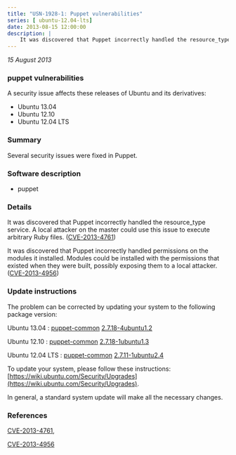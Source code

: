 ```yaml
---
title: "USN-1928-1: Puppet vulnerabilities"
series: [ ubuntu-12.04-lts]
date: 2013-08-15 12:00:00
description: |
    It was discovered that Puppet incorrectly handled the resource_type service. A local attacker on the master could use this issue to execute arbitrary Ruby files. ([CVE-2013-4761](http://people.ubuntu.com/~ubuntu-security/cve/CVE-2013-4761))
--- 
```

 
 

*15 August 2013*

### puppet vulnerabilities

A security issue affects these releases of Ubuntu and its derivatives:

* Ubuntu 13.04
* Ubuntu 12.10
* Ubuntu 12.04 LTS

### Summary

Several security issues were fixed in Puppet. 

### Software description

* puppet 

### Details

It was discovered that Puppet incorrectly handled the resource_type service. A local attacker on the master could use this issue to execute arbitrary Ruby files. ([CVE-2013-4761](http://people.ubuntu.com/~ubuntu-security/cve/CVE-2013-4761))

It was discovered that Puppet incorrectly handled permissions on the modules it installed. Modules could be installed with the permissions that existed when they were built, possibly exposing them to a local attacker. ([CVE-2013-4956](http://people.ubuntu.com/~ubuntu-security/cve/CVE-2013-4956)) 

### Update instructions

The problem can be corrected by updating your system to the following package version:

Ubuntu 13.04
 : [puppet-common](https://launchpad.net/ubuntu/+source/puppet) <span> [2.7.18-4ubuntu1.2](https://launchpad.net/ubuntu/+source/puppet/2.7.18-4ubuntu1.2) </span> 

Ubuntu 12.10
 : [puppet-common](https://launchpad.net/ubuntu/+source/puppet) <span> [2.7.18-1ubuntu1.3](https://launchpad.net/ubuntu/+source/puppet/2.7.18-1ubuntu1.3) </span> 

Ubuntu 12.04 LTS
 : [puppet-common](https://launchpad.net/ubuntu/+source/puppet) <span> [2.7.11-1ubuntu2.4](https://launchpad.net/ubuntu/+source/puppet/2.7.11-1ubuntu2.4) </span> 

To update your system, please follow these instructions: [https://wiki.ubuntu.com/Security/Upgrades](https://wiki.ubuntu.com/Security/Upgrades).

In general, a standard system update will make all the necessary changes. 

### References

 
 [CVE-2013-4761](http://people.ubuntu.com/~ubuntu-security/cve/CVE-2013-4761), 

 [CVE-2013-4956](http://people.ubuntu.com/~ubuntu-security/cve/CVE-2013-4956)
 

